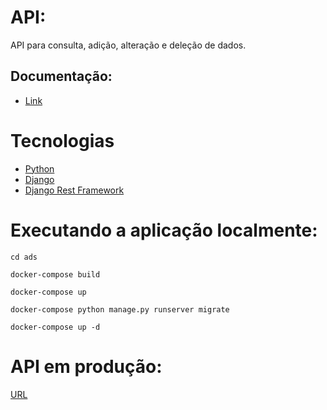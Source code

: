 # API:
API para consulta, adição, alteração e deleção de dados.

## Documentação:
- <a href="">Link</a>

  
# Tecnologias

- [Python](https://www.python.org)
- [Django](https://bottlepy.org/docs/dev/)
- [Django Rest Framework](http://docs.python-requests.org/en/master/)


# Executando a aplicação localmente:
```
cd ads
```
```
docker-compose build
```
```
docker-compose up
```
```
docker-compose python manage.py runserver migrate
```
```
docker-compose up -d
```


# API em produção:

<a href="">URL</a>
